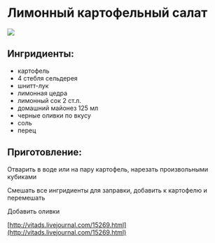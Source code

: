 # Лимонный картофельный салат

![](https://s-media-cache-ak0.pinimg.com/564x/f4/00/81/f4008101316d8e293500996fa6342cd9.jpg)

## Ингридиенты:

* картофель
* 4 стебля сельдерея
* шнитт-лук
* лимонная цедра
* лимонный сок 2 ст.л.
* домашний майонез 125 мл
* черные оливки по вкусу
* соль
* перец

## Приготовление:

Отварить в воде или на пару картофель, нарезать произвольными кубиками

Смешать все ингридиенты для заправки, добавить к картофелю и перемешать

Добавить оливки

[http://vitads.livejournal.com/15269.html](http://vitads.livejournal.com/15269.html)

